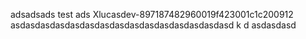 adsadsads
test
ads
Xlucasdev-897187482960019f423001c1c200912
asdasdasdasdasdasdasdasdasdasdasdasdasdasdasd
k
d
asdasdasd
